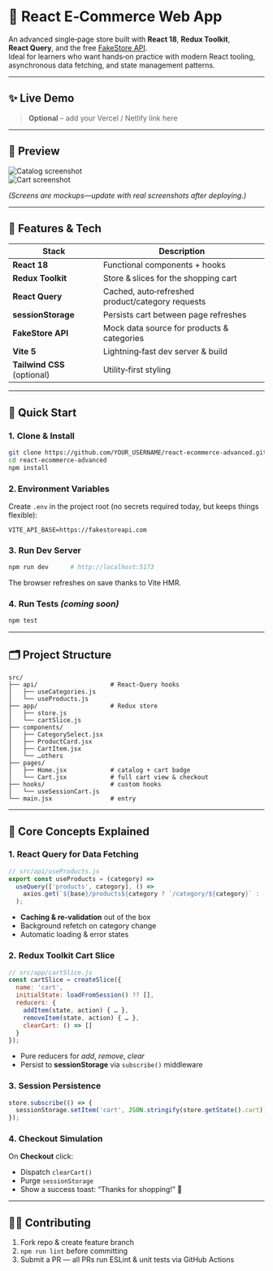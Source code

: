 # 🛒 React E‑Commerce Web App

An advanced single‑page store built with **React 18**, **Redux Toolkit**, **React Query**, and the free [FakeStore API](https://fakestoreapi.com/).  
Ideal for learners who want hands‑on practice with modern React tooling, asynchronous data fetching, and state management patterns.

---

## ✨ Live Demo

> **Optional** – add your Vercel / Netlify link here

---

## 📸 Preview

![Catalog screenshot](docs/catalog.png)  
![Cart screenshot](docs/cart.png)

*(Screens are mockups—update with real screenshots after deploying.)*

---

## 🎯 Features & Tech

| Stack | Description |
|-------|-------------|
| **React 18** | Functional components + hooks |
| **Redux Toolkit** | Store & slices for the shopping cart |
| **React Query** | Cached, auto‑refreshed product/category requests |
| **sessionStorage** | Persists cart between page refreshes |
| **FakeStore API** | Mock data source for products & categories |
| **Vite 5** | Lightning‑fast dev server & build |
| **Tailwind CSS** (optional) | Utility‑first styling |

---

## 🚀 Quick Start

### 1. Clone & Install

```bash
git clone https://github.com/YOUR_USERNAME/react‑ecommerce‑advanced.git
cd react‑ecommerce‑advanced
npm install
```

### 2. Environment Variables

Create `.env` in the project root (no secrets required today, but keeps things flexible):

```
VITE_API_BASE=https://fakestoreapi.com
```

### 3. Run Dev Server

```bash
npm run dev      # http://localhost:5173
```

The browser refreshes on save thanks to Vite HMR.

### 4. Run Tests  *(coming soon)*

```bash
npm test
```

---

## 🗂️ Project Structure

```
src/
├── api/                    # React‑Query hooks
│   ├── useCategories.js
│   └── useProducts.js
├── app/                    # Redux store
│   ├── store.js
│   └── cartSlice.js
├── components/
│   ├── CategorySelect.jsx
│   ├── ProductCard.jsx
│   ├── CartItem.jsx
│   └── …others
├── pages/
│   ├── Home.jsx            # catalog + cart badge
│   └── Cart.jsx            # full cart view & checkout
├── hooks/                  # custom hooks
│   └── useSessionCart.js
└── main.jsx                # entry
```

---

## 🛒 Core Concepts Explained

### 1. React Query for Data Fetching

```js
// src/api/useProducts.js
export const useProducts = (category) =>
  useQuery(['products', category], () =>
    axios.get(`${base}/products${category ? `/category/${category}` : ''}`)
  );
```

* **Caching & re‑validation** out of the box  
* Background refetch on category change  
* Automatic loading & error states

### 2. Redux Toolkit Cart Slice

```js
// src/app/cartSlice.js
const cartSlice = createSlice({
  name: 'cart',
  initialState: loadFromSession() ?? [],
  reducers: {
    addItem(state, action) { … },
    removeItem(state, action) { … },
    clearCart: () => []
  }
});
```

* Pure reducers for _add_, _remove_, _clear_  
* Persist to **sessionStorage** via `subscribe()` middleware

### 3. Session Persistence

```js
store.subscribe(() => {
  sessionStorage.setItem('cart', JSON.stringify(store.getState().cart));
});
```

### 4. Checkout Simulation

On **Checkout** click:

* Dispatch `clearCart()`  
* Purge `sessionStorage`  
* Show a success toast: “Thanks for shopping!” 🎉

---

## 👩‍💻 Contributing

1. Fork repo & create feature branch  
2. `npm run lint` before committing  
3. Submit a PR — all PRs run ESLint & unit tests via GitHub Actions
